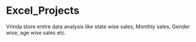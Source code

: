 # Excel_Projects
Vrinda store entire data analysis like state wise sales, Monthly sales, Gender wise, age wise sales etc.

